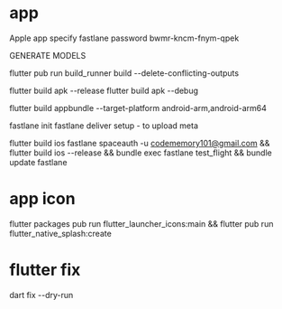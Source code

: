 # app

Apple app specify fastlane password bwmr-kncm-fnym-qpek

GENERATE MODELS

flutter pub run build_runner build --delete-conflicting-outputs

flutter build apk --release
flutter build apk --debug

flutter build appbundle --target-platform android-arm,android-arm64

fastlane init
fastlane deliver setup - to upload meta

flutter build ios
fastlane spaceauth -u codememory101@gmail.com &&
flutter build ios --release && bundle exec fastlane test_flight && bundle update fastlane

# app icon

flutter packages pub run flutter_launcher_icons:main &&
flutter pub run flutter_native_splash:create

# flutter fix

dart fix --dry-run
